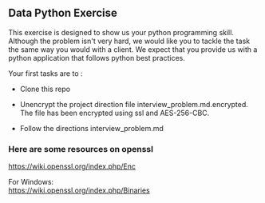 ## Data Python Exercise

This exercise is designed to show us your python programming skill. Although the problem isn't very hard, we would like you to tackle the task the same way you would with a client. We expect that you provide us with a python application that follows python best practices.     

Your first tasks are to :  

* Clone this repo
* Unencrypt the project direction file  interview_problem.md.encrypted. The file has been encrypted using ssl and AES-256-CBC.

* Follow the directions interview_problem.md

### Here are some resources on openssl   
  
https://wiki.openssl.org/index.php/Enc

For Windows:   
https://wiki.openssl.org/index.php/Binaries


